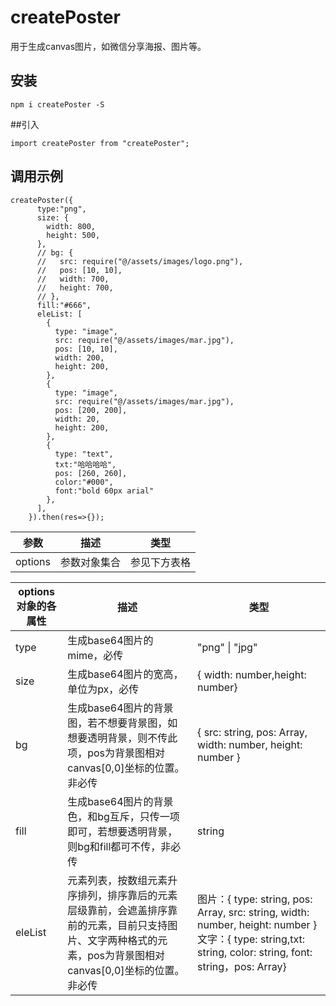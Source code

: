 # createPoster
用于生成canvas图片，如微信分享海报、图片等。

## 安装
```
npm i createPoster -S
```
##引入

```
import createPoster from "createPoster";
```

## 调用示例

```
createPoster({
      type:"png",
      size: {
        width: 800,
        height: 500,
      },
      // bg: {
      //   src: require("@/assets/images/logo.png"),
      //   pos: [10, 10],
      //   width: 700,
      //   height: 700,
      // },
      fill:"#666",
      eleList: [
        {
          type: "image",
          src: require("@/assets/images/mar.jpg"),
          pos: [10, 10],
          width: 200,
          height: 200,
        },
        {
          type: "image",
          src: require("@/assets/images/mar.jpg"),
          pos: [200, 200],
          width: 20,
          height: 200,
        },
        {
          type: "text",
          txt:"哈哈哈哈",
          pos: [260, 260],
          color:"#000",
          font:"bold 60px arial"
        },
      ],
    }).then(res=>{});
   ```
|  参数   | 描述  |  类型  |
|  ----   | ----  | ----  |
| options  | 参数对象集合 | 参见下方表格 |

|  options对象的各属性   | 描述  |  类型  |
|  ----   | ----  | ----  |
| type  | 生成base64图片的mime，必传 | "png" \| "jpg" |
| size  | 生成base64图片的宽高，单位为px，必传 | { width: number,height: number} |
| bg  | 生成base64图片的背景图，若不想要背景图，如想要透明背景，则不传此项，pos为背景图相对canvas[0,0]坐标的位置。非必传 |{ src: string, pos: Array<number>, width: number, height: number } |
| fill  | 生成base64图片的背景色，和bg互斥，只传一项即可，若想要透明背景，则bg和fill都可不传，非必传 | string |
| eleList  | 元素列表，按数组元素升序排列，排序靠后的元素层级靠前，会遮盖排序靠前的元素，目前只支持图片、文字两种格式的元素，pos为背景图相对canvas[0,0]坐标的位置。非必传 | 图片：{ type: string, pos: Array<number>, src: string, width: number, height: number } 文字：{ type: string,txt: string, color: string, font: string，pos: Array<number>} |
   
